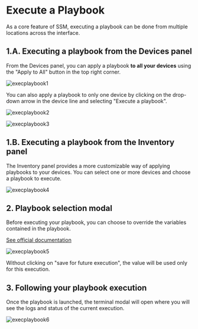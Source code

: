 # Execute a Playbook

As a core feature of SSM, executing a playbook can be done from multiple locations across the interface.

## 1.A. Executing a playbook from the Devices panel

From the Devices panel, you can apply a playbook **to all your devices** using the "Apply to All" button in the top right corner.

![execplaybook1](/exec-playbook-1.png)

You can also apply a playbook to only one device by clicking on the drop-down arrow in the device line and selecting "Execute a playbook".

![execplaybook2](/exec-playbook-2.png)

![execplaybook3](/exec-playbook-3.png)

## 1.B. Executing a playbook from the Inventory panel

The Inventory panel provides a more customizable way of applying playbooks to your devices.
You can select one or more devices and choose a playbook to execute.

![execplaybook4](/exec-playbook-4.png)

## 2. Playbook selection modal

Before executing your playbook, you can choose to override the variables contained in the playbook.

[See official documentation](https://docs.ansible.com/ansible/latest/playbook_guide/playbooks_variables.html)

![execplaybook5](/exec-playbook-5.png)

Without clicking on "save for future execution", the value will be used only for this execution.

## 3. Following your playbook execution

Once the playbook is launched, the terminal modal will open where you will see the logs and status of the current execution.

![execplaybook6](/exec-playbook-6.png)
